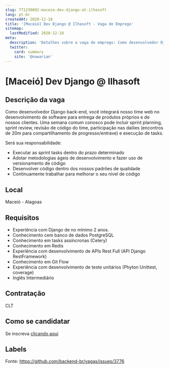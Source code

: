 ```yaml
---
slug: 771230692-maceio-dev-django-at-ilhasoft
lang: pt-br
createdAt: 2020-12-18
title: '[Maceió] Dev Django @ Ilhasoft - Vaga de Emprego'
sitemap:
  lastModified: 2020-12-18
meta:
  description: 'Detalhes sobre a vaga de emprego: Como desenvolvedor Django back-end, você integrará nosso time web no desenvolvimento de software para entrega de produtos próprios e de nossos clientes. Uma semana comum conosco pode incluir sprint planning, sprint review, revisão de código do time, participação nas dailies (encontros de 20m para compartilhamento de progresso/entrave) e execução de tasks. Será sua responsabilidade: - Executar as sprint tasks dentro do prazo determinado - Adotar metodologias ágeis de desenvolvimento e fazer uso de versionamento de código - Desenvolver código dentro dos nossos padrões de qualidade - Continuamente trabalhar para melhorar o seu nível de código'
  twitter:
    card: summary
    site: '@nawarian'
---
```


# [Maceió] Dev Django @ Ilhasoft

## Descrição da vaga

Como desenvolvedor Django back-end, você integrará nosso time web no desenvolvimento de software para entrega de produtos próprios e de nossos clientes.
Uma semana comum conosco pode incluir sprint planning, sprint review, revisão de código do time, participação nas dailies (encontros de 20m para compartilhamento de progresso/entrave) e execução de tasks.

Será sua responsabilidade:

- Executar as sprint tasks dentro do prazo determinado
- Adotar metodologias ágeis de desenvolvimento e fazer uso de versionamento de código
- Desenvolver código dentro dos nossos padrões de qualidade
- Continuamente trabalhar para melhorar o seu nível de código

## Local

Maceió - Alagoas

## Requisitos

- Experiência com Django de no mínimo 2 anos.
- Conhecimento cem banco de dados PostgreSQL
- Conhecimento em tasks assíncronas (Celery)
- Conhecimento em Redis
- Experiência com desenvolvimento de APIs Rest Full (API Django RestFramework)
- Conhecimento em Git Flow
- Experiência com desenvolvimento de teste unitários (Phyton Unittest, coverage)
- Inglês Intermediário

## Contratação

CLT

## Como se candidatar

Se inscreva [clicando aqui](https://www.pyjobs.com.br/job/1901)

## Labels



Fonte: https://github.com/backend-br/vagas/issues/3776